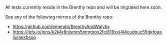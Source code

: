 All tests currently reside in the Brenthy repo and will be migrated here soon.

See any of the following mirrors of the Brenthy repo:
- https://github.com/emendir/BrenthyAndWalytis
- https://ipfs.io/ipns/k2k4r8nismm5mmgrox2fci816xvj4l4cudnuc55gkfoealjuiaexbsup